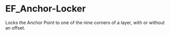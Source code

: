 # EF_Anchor-Locker
Locks the Anchor Point to one of the nine corners of a layer, with or without an offset.
